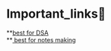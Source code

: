 # Important_links🔗
**<a href="https://visualgo.net/">best for DSA</a><br>
**<a href="https://excalidraw.com/"> best for notes making</a>
